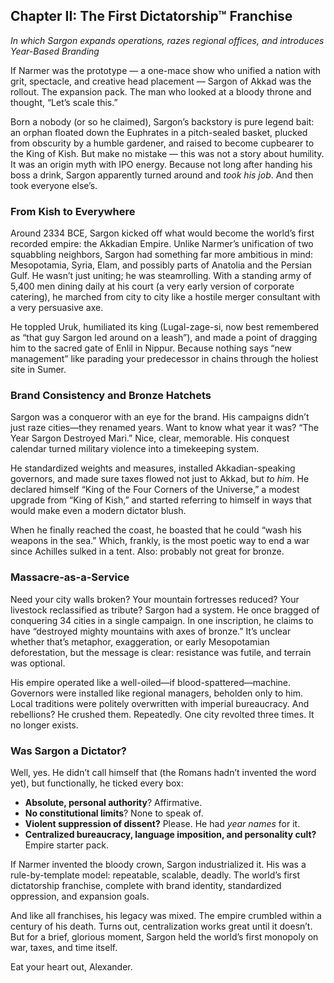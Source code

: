 ## **Chapter II: The First Dictatorship™ Franchise**

*In which Sargon expands operations, razes regional offices, and introduces Year-Based Branding*

If Narmer was the prototype — a one-mace show who unified a nation with grit, spectacle, and creative head placement — Sargon of Akkad was the rollout. The expansion pack. The man who looked at a bloody throne and thought, “Let’s scale this.”

Born a nobody (or so he claimed), Sargon’s backstory is pure legend bait: an orphan floated down the Euphrates in a pitch-sealed basket, plucked from obscurity by a humble gardener, and raised to become cupbearer to the King of Kish. But make no mistake — this was not a story about humility. It was an origin myth with IPO energy. Because not long after handing his boss a drink, Sargon apparently turned around and *took his job*. And then took everyone else’s.

### From Kish to Everywhere

Around 2334 BCE, Sargon kicked off what would become the world’s first recorded empire: the Akkadian Empire. Unlike Narmer’s unification of two squabbling neighbors, Sargon had something far more ambitious in mind: Mesopotamia, Syria, Elam, and possibly parts of Anatolia and the Persian Gulf. He wasn’t just uniting; he was steamrolling. With a standing army of 5,400 men dining daily at his court (a very early version of corporate catering), he marched from city to city like a hostile merger consultant with a very persuasive axe.

He toppled Uruk, humiliated its king (Lugal-zage-si, now best remembered as “that guy Sargon led around on a leash”), and made a point of dragging him to the sacred gate of Enlil in Nippur. Because nothing says “new management” like parading your predecessor in chains through the holiest site in Sumer.

### Brand Consistency and Bronze Hatchets

Sargon was a conqueror with an eye for the brand. His campaigns didn’t just raze cities—they renamed years. Want to know what year it was? “The Year Sargon Destroyed Mari.” Nice, clear, memorable. His conquest calendar turned military violence into a timekeeping system.

He standardized weights and measures, installed Akkadian-speaking governors, and made sure taxes flowed not just to Akkad, but *to him*. He declared himself “King of the Four Corners of the Universe,” a modest upgrade from “King of Kish,” and started referring to himself in ways that would make even a modern dictator blush.

When he finally reached the coast, he boasted that he could “wash his weapons in the sea.” Which, frankly, is the most poetic way to end a war since Achilles sulked in a tent. Also: probably not great for bronze.

### Massacre-as-a-Service

Need your city walls broken? Your mountain fortresses reduced? Your livestock reclassified as tribute? Sargon had a system. He once bragged of conquering 34 cities in a single campaign. In one inscription, he claims to have “destroyed mighty mountains with axes of bronze.” It’s unclear whether that’s metaphor, exaggeration, or early Mesopotamian deforestation, but the message is clear: resistance was futile, and terrain was optional.

His empire operated like a well-oiled—if blood-spattered—machine. Governors were installed like regional managers, beholden only to him. Local traditions were politely overwritten with imperial bureaucracy. And rebellions? He crushed them. Repeatedly. One city revolted three times. It no longer exists.

### Was Sargon a Dictator?

Well, yes. He didn’t call himself that (the Romans hadn’t invented the word yet), but functionally, he ticked every box:

* **Absolute, personal authority**? Affirmative.
* **No constitutional limits**? None to speak of.
* **Violent suppression of dissent?** Please. He had *year names* for it.
* **Centralized bureaucracy, language imposition, and personality cult?** Empire starter pack.

If Narmer invented the bloody crown, Sargon industrialized it. His was a rule-by-template model: repeatable, scalable, deadly. The world’s first dictatorship franchise, complete with brand identity, standardized oppression, and expansion goals.

And like all franchises, his legacy was mixed. The empire crumbled within a century of his death. Turns out, centralization works great until it doesn’t. But for a brief, glorious moment, Sargon held the world’s first monopoly on war, taxes, and time itself.

Eat your heart out, Alexander.